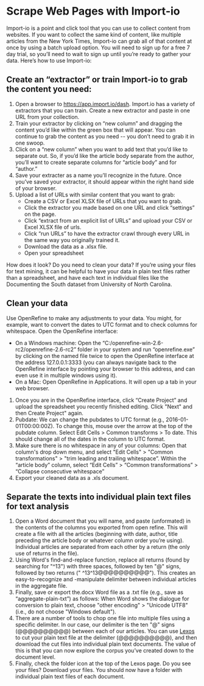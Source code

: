 # Scrape Web Pages with Import-io

Import-io is a point and click tool that you can use to collect content from websites. If you want to collect the same kind of content, like multiple articles from the New York Times, Import-io can grab all of that content at once by using a batch upload option. You will need to sign up for a free 7 day trial, so you’ll need to wait to sign up until you’re ready to gather your data. Here’s how to use Import-io:

## Create an “extractor” or train Import-io to grab the content you need:

1. Open a browser to https://app.import.io/dash. Import.io has a variety of extractors that you can train. Create a new extractor and paste in one URL from your collection.
1. Train your extractor by clicking on “new column” and dragging the content you’d like within the green box that will appear. You can continue to grab the content as you need -- you don’t need to grab it in one swoop. 
1. Click on a “new column” when you want to add text that you’d like to separate out. So, if you’d like the article body separate from the author, you’ll want to create separate columns for “article body” and for “author.” 
1. Save your extracter as a name you’ll recognize in the future. Once you’ve saved your extractor, it should appear within the right hand side of your browser. 
1. Upload a list of URLs with similar content that you want to grab:
    * Create a CSV or Excel XLSX file of URLs that you want to grab. 
    * Click the extractor you made based on one URL and click “settings” on the page.
    * Click “extract from an explicit list of URLs” and upload your CSV or Excel XLSX file of urls. 
    * Click “run URLs” to have the extractor crawl through every URL in the same way you originally trained it.
    * Download the data as a .xlsx file.
    * Open your spreadsheet

How does it look? Do you need to clean your data? 
If you’re using your files for text mining, it can be helpful to have your data in plain text files rather than a spreadsheet, and have each text in individual files like the Documenting the South dataset from University of North Carolina.

## Clean your data

Use OpenRefine to make any adjustments to your data. You might, for example, want to convert the dates to UTC format and to check columns for whitespace.
Open the OpenRefine interface:

* On a Windows machine: Open the “C:/openrefine-win-2.6-rc2/openrefine-2.6-rc2” folder in your system and run “openrefine.exe” by clicking on the named file twice to open the OpenRefine interface at the address 127.0.0.1:3333 (you can always navigate back to the OpenRefine interface by pointing your browser to this address, and can even use it in multiple windows using it).
* On a Mac: Open OpenRefine in Applications. It will open up a tab in your web browser. 

1. Once you are in the OpenRefine interface, click “Create Project” and upload the spreadsheet you recently finished editing. Click "Next" and then Create Project" again.
1. Pubdate: We can change the pubdates to UTC format (e.g., 2016-01-01T00:00:00Z).
To change this, mouse over the arrow at the top of the pubdate column. 
Select Edit Cells > Common transforms > To date. This should change all of the dates in the column to UTC format.   
1. Make sure there is no whitespace in any of your columns:
Open that column's drop down menu, and select "Edit Cells" > "Common transformations" > "trim leading and trailing whitespace”. 
Within the “article body” column, select “Edit Cells” > “Common transformations” > “Collapse consecutive whitespace”
1. Export your cleaned data as a .xls document. 

## Separate the texts into individual plain text files for text analysis 

1. Open a Word document that you will name, and paste (unformated) in the contents of the columns you exported from open refine. This will create a file with all the articles (beginning with date, author, title preceding the article body or whatever column order you’re using). Individual articles are separated from each other by a return (the only use of returns in the file).  
1. Using Word's find-and-replace function, replace all returns (found by searching for "^13") with three spaces, followed by ten "@" signs, followed by two returns ("   ^13^13@@@@@@@@@@").  This creates an easy-to-recognize and -manipulate delimiter between individual articles in the aggregate file. 
1. Finally, save or export the.docx Word file as a .txt file (e.g., save as “aggregate-plain-txt”) as follows: 
When Word shows the dialogue for conversion to plain text, choose "other encoding" > "Unicode UTF8" (i.e., do not choose "Windows default").
1. There are a number of tools to chop one file into multiple files using a specific delimiter. In our case, our delimiter is the ten "@" signs (@@@@@@@@@@) between each of our articles. 
You can use [Lexos](http://lexos.wheatoncollege.edu/upload) to cut your plain text file at the delimiter (@@@@@@@@@@), and then download the cut files into individual plain text documents. The value of this is that you can now explore the corpus you’ve created down to the document level. 
1. Finally, check the folder icon at the top of the Lexos page. Do you see your files? Download your files. You should now have a folder with individual plain text files of each document. 

